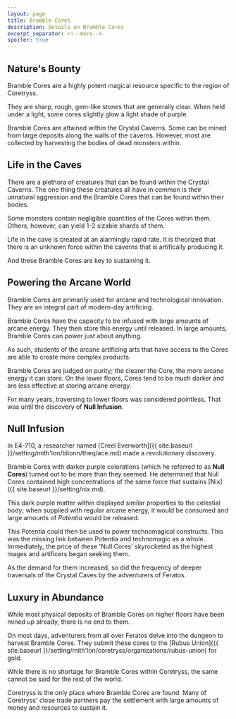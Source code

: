 ```yaml
---
layout: page
title: Bramble Cores
description: Details on Bramble Cores
excerpt_separator: <!--more-->
spoiler: true
---
```


## Nature's Bounty
Bramble Cores are a highly potent magical resource specific to the region of Coretryss.

They are sharp, rough, gem-like stones that are generally clear. When held under a light, some cores slightly glow a light shade of purple.

Bramble Cores are attained within the Crystal Caverns. Some can be mined from large deposits along the walls of the caverns. However, most are collected by harvesting the bodies of dead monsters within.

<!--more-->

## Life in the Caves
There are a plethora of creatures that can be found within the Crystal Caverns. The one thing these creatures all have in common is their unnatural aggression and the Bramble Cores that can be found within their bodies.

Some monsters contain negligible quantities of the Cores within them. Others, however, can yield 1-2 sizable shards of them.

Life in the cave is created at an alarmingly rapid rate. It is theorized that there is an unknown force within the caverns that is artifically producing it.

And these Bramble Cores are key to sustaining it.

## Powering the Arcane World
Bramble Cores are primarily used for arcane and technological innovation. They are an integral part of modern-day artificing.

Bramble Cores have the capacity to be infused with large amounts of arcane energy. They then store this energy until released. In large amounts, Bramble Cores can power just about anything.

As such, students of the arcane artificing arts that have access to the Cores are able to create more complex products.

Bramble Cores are judged on purity; the clearer the Core, the more arcane energy it can store. On the lower floors, Cores tend to be much darker and are less effective at storing arcane energy.

For many years, traversing to lower floors was considered pointless. That was until the discovery of <strong>Null Infusion</strong>.

## Null Infusion
In E4-710, a researcher named [Creel Everworth]({{ site.baseurl }}/setting/mith'lon/blionn/theq/ace.md) made a revolutionary discovery.

Bramble Cores with darker purple colorations (which he referred to as <strong>Null Cores</strong>) turned out to be more than they seemed. He determined that Null Cores contained high concentrations of the same force that sustains [Nix]({{ site.baseurl }}/setting/nix.md).

This dark purple matter within displayed similar properties to the celestial body; when supplied with regular arcane energy, it would be consumed and large amounts of <em>Potentia</em><!--TODO--> would be released.

This Potentia could then be used to power technomagical constructs. This was the missing link between Potentia and technomagic as a whole. Immediately, the price of these 'Null Cores' skyrocketed as the highest mages and artificers began seeking them.

As the demand for them increased, so did the frequency of deeper traversals of the Crystal Caves by the adventurers of Feratos.

## Luxury in Abundance
While most physical deposits of Bramble Cores on higher floors have been mined up already, there is no end to them.

On most days, adventurers from all over Feratos delve into the dungeon to harvest Bramble Cores. They submit these cores to the [Rubus Union]({{ site.baseurl }}/setting/mith'lon/coretryss/organizations/rubus-union) for gold.

While there is no shortage for Bramble Cores within Coretryss, the same cannot be said for the rest of the world.

Coretryss is the only place where Bramble Cores are found. Many of Coretryss' close trade partners pay the settlement with large amounts of money and resources to sustain it.

